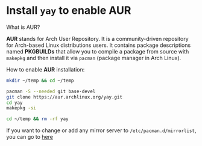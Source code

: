 # Install **`yay`** to enable AUR

What is AUR?

**AUR** stands for Arch User Repository. It is a community-driven repository for Arch-based Linux distributions users.
It contains package descriptions named **PKGBUILDs** that allow you to compile a package from source with `makepkg` and
then install it via `pacman` (package manager in Arch Linux).

How to enable **AUR** installation:

```bash
mkdir ~/temp && cd ~/temp

pacman -S --needed git base-devel
git clone https://aur.archlinux.org/yay.git
cd yay
makepkg -si

cd ~/temp && rm -rf yay
```

If you want to change or add any mirror server to `/etc/pacman.d/mirrorlist`, you can go to [here](https://www.archlinux.org/mirrorlist/)


